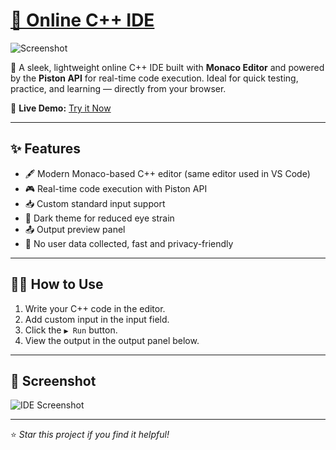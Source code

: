 # [🧪 Online C++ IDE](https://alkayesrifat.github.io/Online-C-IDE/)

![Screenshot](https://i.postimg.cc/qRzyY4gx/Screenshot-2025-06-02-094107.png)

🚀 A sleek, lightweight online C++ IDE built with **Monaco Editor** and powered by the **Piston API** for real-time code execution. Ideal for quick testing, practice, and learning — directly from your browser.

🔗 **Live Demo:** [Try it Now](https://alkayesrifat.github.io/Online-C-IDE/)

---

## ✨ Features

- 🖋️ Modern Monaco-based C++ editor (same editor used in VS Code)
- 🎮 Real-time code execution with Piston API
- 📥 Custom standard input support
- 🌙 Dark theme for reduced eye strain
- 📤 Output preview panel
- 🔐 No user data collected, fast and privacy-friendly

---

## 🧑‍💻 How to Use

1. Write your C++ code in the editor.
2. Add custom input in the input field.
3. Click the `▶️ Run` button.
4. View the output in the output panel below.

---

## 📸 Screenshot

![IDE Screenshot](https://i.postimg.cc/GhpqRwNV/Screenshot-2025-06-02-093603.png)

---

⭐ *Star this project if you find it helpful!*
